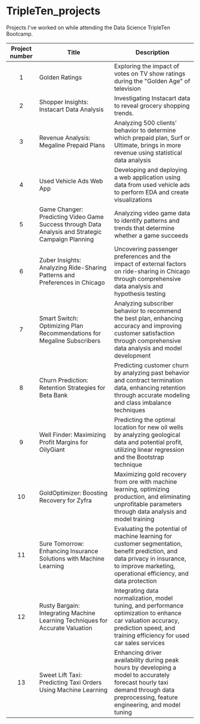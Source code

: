 # TripleTen_projects
Projects I've worked on while attending the Data Science TripleTen Bootcamp.

| Project number | Title | Description |
| :-----------: | ----------- |----------- |
| 1 | Golden Ratings | Exploring the impact of votes on TV show ratings during the "Golden Age" of television |
| 2 | Shopper Insights: Instacart Data Analysis | Investigating Instacart data to reveal grocery shopping trends.|
| 3 | Revenue Analysis: Megaline Prepaid Plans | Analyzing 500 clients' behavior to determine which prepaid plan, Surf or Ultimate, brings in more revenue using statistical data analysis |
| 4 | Used Vehicle Ads Web App | Developing and deploying a web application using data from used vehicle ads to perform EDA and create visualizations |
| 5 | Game Changer: Predicting Video Game Success through Data Analysis and Strategic Campaign Planning| Analyzing video game data to identify patterns and trends that determine whether a game succeeds |
| 6 | Zuber Insights: Analyzing Ride-Sharing Patterns and Preferences in Chicago | Uncovering passenger preferences and the impact of external factors on ride-sharing in Chicago through comprehensive data analysis and hypothesis testing |
| 7 | Smart Switch: Optimizing Plan Recommendations for Megaline Subscribers | Analyzing subscriber behavior to recommend the best plan, enhancing accuracy and improving customer satisfaction through comprehensive data analysis and model development |
| 8 | Churn Prediction: Retention Strategies for Beta Bank | Predicting customer churn by analyzing past behavior and contract termination data, enhancing retention through accurate modeling and class imbalance techniques |
| 9 | Well Finder: Maximizing Profit Margins for OilyGiant | Predicting the optimal location for new oil wells by analyzing geological data and potential profit, utilizing linear regression and the Bootstrap technique |
| 10 | GoldOptimizer: Boosting Recovery for Zyfra | Maximizing gold recovery from ore with machine learning, optimizing production, and eliminating unprofitable parameters through data analysis and model training |
| 11 | Sure Tomorrow: Enhancing Insurance Solutions with Machine Learning | Evaluating the potential of machine learning for customer segmentation, benefit prediction, and data privacy in insurance, to improve marketing, operational efficiency, and data protection |
| 12 | Rusty Bargain: Integrating Machine Learning Techniques for Accurate Valuation | Integrating data normalization, model tuning, and performance optimization to enhance car valuation accuracy, prediction speed, and training efficiency for used car sales services |
| 13 | Sweet Lift Taxi: Predicting Taxi Orders Using Machine Learning | Enhancing driver availability during peak hours by developing a model to accurately forecast hourly taxi demand through data preprocessing, feature engineering, and model tuning |
